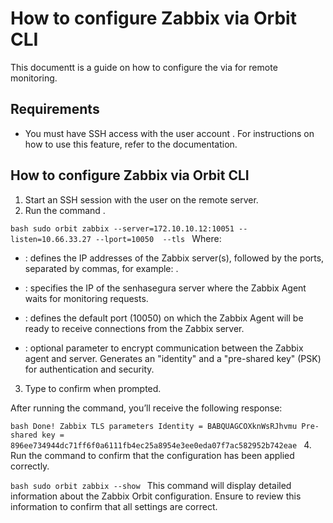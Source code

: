 # How to configure Zabbix via Orbit CLI 

This documentt is a guide on how to configure the  via  for remote monitoring.

## Requirements

* You must have SSH access with the user account . For instructions on how to use this feature, refer to the  documentation.

## How to configure Zabbix via Orbit CLI

1. Start an SSH session with the user  on the remote server.
2. Run the command .

`bash
sudo orbit zabbix
--server=172.10.10.12:10051
--listen=10.66.33.27
--lport=10050 
--tls
`
Where:

* : defines the IP addresses of the Zabbix server(s), followed by the ports, separated by commas, for example: .

* : specifies the IP of the senhasegura server where the Zabbix Agent waits for monitoring requests.
* : defines the default port (10050) on which the Zabbix Agent will be ready to receive connections from the Zabbix server.
* : optional parameter to encrypt communication between the Zabbix agent and server. Generates an "identity" and a "pre-shared key" (PSK) for authentication and security.
3. Type  to confirm when prompted.

After running the command, you’ll receive the following response:

`bash
Done!
Zabbix TLS parameters
Identity = BABQUAGCOXknWsRJhvmu
Pre-shared key = 896ee734944dc71ff6f0a6111fb4ec25a8954e3ee0eda07f7ac582952b742eae
`
4. Run the command  to confirm that the configuration has been applied correctly.

`bash
sudo orbit zabbix --show
`
This command will display detailed information about the Zabbix Orbit configuration. Ensure to review this information to confirm that all settings are correct.